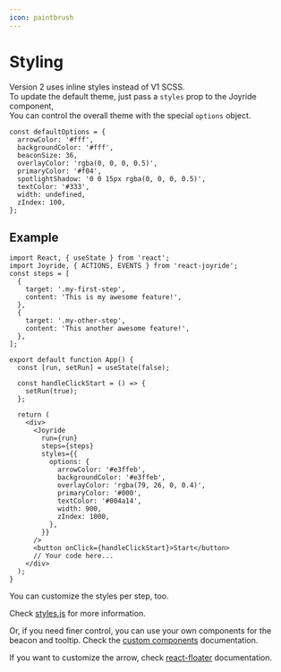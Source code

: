 ```yaml
---
icon: paintbrush
---
```


# Styling

Version 2 uses inline styles instead of V1 SCSS.\
To update the default theme, just pass a `styles` prop to the Joyride component,\
You can control the overall theme with the special `options` object.

```
const defaultOptions = {
  arrowColor: '#fff',
  backgroundColor: '#fff',
  beaconSize: 36,
  overlayColor: 'rgba(0, 0, 0, 0.5)',
  primaryColor: '#f04',
  spotlightShadow: '0 0 15px rgba(0, 0, 0, 0.5)',
  textColor: '#333',
  width: undefined,
  zIndex: 100,
};
```

## Example

```tsx
import React, { useState } from 'react';
import Joyride, { ACTIONS, EVENTS } from 'react-joyride';
const steps = [
  {
    target: '.my-first-step',
    content: 'This is my awesome feature!',
  },
  {
    target: '.my-other-step',
    content: 'This another awesome feature!',
  },
];

export default function App() {
  const [run, setRun] = useState(false);

  const handleClickStart = () => {
    setRun(true);
  };

  return (
    <div>
      <Joyride
        run={run}
        steps={steps}
        styles={{
          options: {
            arrowColor: '#e3ffeb',
            backgroundColor: '#e3ffeb',
            overlayColor: 'rgba(79, 26, 0, 0.4)',
            primaryColor: '#000',
            textColor: '#004a14',
            width: 900,
            zIndex: 1000,
          },
        }}
      />
      <button onClick={handleClickStart}>Start</button>
      // Your code here...
    </div>
  );
}
```

You can customize the styles per step, too.

Check [styles.js](https://github.com/gilbarbara/react-joyride/blob/main/src/styles.ts) for more information.

Or, if you need finer control, you can use your own components for the beacon and tooltip. Check the [custom components](custom-components.md) documentation.

If you want to customize the arrow, check [react-floater](https://github.com/gilbarbara/react-floater) documentation.
